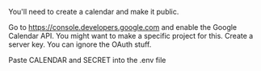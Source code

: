 

You'll need to create a calendar and make it public.


Go to https://console.developers.google.com and enable the Google Calendar API. You might want to make a specific project for this. Create a server key. You can ignore the OAuth stuff.


Paste CALENDAR and SECRET into the .env file
